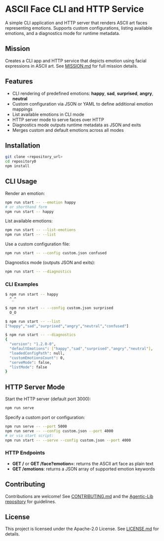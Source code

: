 # ASCII Face CLI and HTTP Service

A simple CLI application and HTTP server that renders ASCII art faces representing emotions. Supports custom configurations, listing available emotions, and a diagnostics mode for runtime metadata.

## Mission

Creates a CLI app and HTTP service that depicts emotion using facial expressions in ASCII art. See [MISSION.md](MISSION.md) for full mission details.

## Features

- CLI rendering of predefined emotions: **happy**, **sad**, **surprised**, **angry**, **neutral**
- Custom configuration via JSON or YAML to define additional emotion mappings
- List available emotions in CLI mode
- HTTP server mode to serve faces over HTTP
- Diagnostics mode outputs runtime metadata as JSON and exits
- Merges custom and default emotions across all modes

## Installation

```bash
git clone <repository_url>
cd repository0
npm install
```

## CLI Usage

Render an emotion:

```bash
npm run start -- --emotion happy
# or shorthand form
npm run start -- happy
```

List available emotions:

```bash
npm run start -- --list-emotions
npm run start -- --list
```

Use a custom configuration file:

```bash
npm run start -- --config custom.json confused
```

Diagnostics mode (outputs JSON and exits):

```bash
npm run start -- --diagnostics
```

### CLI Examples

```bash
$ npm run start -- happy
  ^_^

$ npm run start -- --config custom.json surprised
  O_O

$ npm run start -- --list
["happy","sad","surprised","angry","neutral","confused"]

$ npm run start -- --diagnostics
{
  "version": "1.2.0-0",
  "defaultEmotions": ["happy","sad","surprised","angry","neutral"],
  "loadedConfigPath": null,
  "customEmotionsCount": 0,
  "serveMode": false,
  "listMode": false
}
```

## HTTP Server Mode

Start the HTTP server (default port 3000):

```bash
npm run serve
```

Specify a custom port or configuration:

```bash
npm run serve -- --port 5000
npm run serve -- --config custom.json --port 4000
# or via start script:
npm run start -- --serve --config custom.json --port 4000
```

### HTTP Endpoints

- **GET /** or **GET /face?emotion=<emotion>**: returns the ASCII art face as plain text
- **GET /emotions**: returns a JSON array of supported emotion keywords

## Contributing

Contributions are welcome! See [CONTRIBUTING.md](CONTRIBUTING.md) and the [Agentic-Lib repository](https://github.com/xn-intenton-z2a/agentic-lib) for guidelines.

## License

This project is licensed under the Apache-2.0 License. See [LICENSE.md](LICENSE.md) for details.
